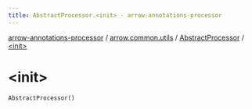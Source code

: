 ```yaml
---
title: AbstractProcessor.<init> - arrow-annotations-processor
---
```


[arrow-annotations-processor](../../index.html) / [arrow.common.utils](../index.html) / [AbstractProcessor](index.html) / [&lt;init&gt;](./-init-.html)

# &lt;init&gt;

`AbstractProcessor()`